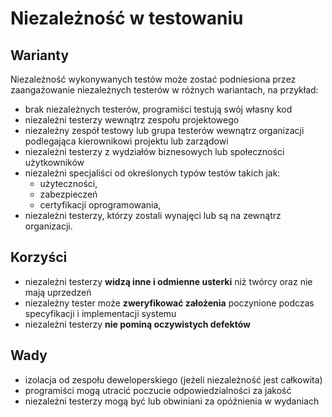 # Niezależność w testowaniu

## Warianty 

Niezależność wykonywanych testów może zostać podniesiona przez zaangażowanie niezależnych testerów w różnych wariantach, na przykład: 

* brak niezależnych testerów, programiści testują swój własny kod
* niezależni testerzy wewnątrz zespołu projektowego
* niezależny zespół testowy lub grupa testerów wewnątrz organizacji podlegająca kierownikowi projektu lub zarządowi
* niezależni testerzy z wydziałów biznesowych lub społeczności użytkowników
* niezależni specjaliści od określonych typów testów takich jak: 
  * użyteczności, 
  * zabezpieczeń
  * certyfikacji oprogramowania, 
* niezależni testerzy, którzy zostali wynajęci lub są na zewnątrz organizacji. 

## Korzyści 

* niezależni testerzy **widzą inne i odmienne usterki** niż twórcy oraz nie mają uprzedzeń 
* niezależny tester może **zweryfikować założenia** poczynione podczas specyfikacji i implementacji systemu
* niezależni testerzy **nie pominą oczywistych defektów**

## Wady

* izolacja od zespołu deweloperskiego \(jeżeli niezależność jest całkowita\)
* programiści mogą utracić poczucie odpowiedzialności za jakość
* niezależni testerzy mogą być lub obwiniani za opóźnienia w wydaniach

